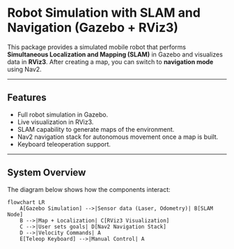 # Robot Simulation with SLAM and Navigation (Gazebo + RViz3)

This package provides a simulated mobile robot that performs **Simultaneous Localization and Mapping (SLAM)** in Gazebo and visualizes data in **RViz3**. After creating a map, you can switch to **navigation mode** using Nav2.

---

## Features
- Full robot simulation in Gazebo.
- Live visualization in RViz3.
- SLAM capability to generate maps of the environment.
- Nav2 navigation stack for autonomous movement once a map is built.
- Keyboard teleoperation support.


---

## System Overview

The diagram below shows how the components interact:

```mermaid
flowchart LR
    A[Gazebo Simulation] -->|Sensor data (Laser, Odometry)| B[SLAM Node]
    B -->|Map + Localization| C[RViz3 Visualization]
    C -->|User sets goals| D[Nav2 Navigation Stack]
    D -->|Velocity Commands| A
    E[Teleop Keyboard] -->|Manual Control| A
